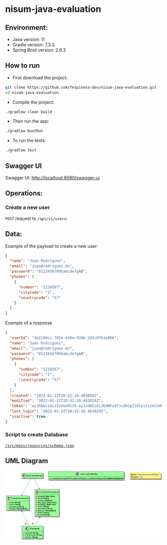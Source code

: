 # nisum-java-evaluation

## Environment:
- Java version: 11
- Gradle version: 7.3.3
- Spring Boot version: 2.6.3

## How to run
- First download the project:

```bash
git clone https://github.com/fespinosa-dev/nisum-java-evaluation.git
cd nisum-java-evaluation
```
- Compile the project:

```bash
./gradlew clean build
```
- Then run the app:
```bash
./gradlew bootRun
```
- To run the tests:
```bash
./gradlew test
```
## Swagger UI

Swagger UI: [http://localhost:8080/swagger-ui](http://localhost:8080/swagger-ui/index.html)

## Operations:

### Create a new user

`POST` request to `/api/v1/users`:

## Data:

Example of the payload to create a new user:
```json
{
  "name": "Juan Rodriguez",
  "email": "juan@rodriguez.do",
  "password": "0123456789$abcdefgAB",
  "phones": [
    {
      "number": "1234567",
      "citycode": "1",
      "countrycode": "57"
    }
  ]
}
```
Example of a response

```json
{
  "userId": "4e2198cc-7854-4d6e-926b-2d3c07b1e966",
  "name": "Juan Rodriguez",
  "email": "juan@rodriguez.do",
  "password": "0123456789$abcdefgAB",
  "phones": [
    {
      "number": "1234567",
      "citycode": "1",
      "countrycode": "57"
    }
  ],
  "created": "2022-01-22T20:42:10.483026Z",
  "modified": "2022-01-22T20:42:10.483026Z",
  "token": "eyJhbGciOiJIUzUxMiJ9.eyJzdWIiOiJKdWFuIFJvZHJpZ3VleiIsImlhdCI6MTY0Mjg4NDEzMCwiZXhwIjoxNjQyOTcwNTMwfQ.ELZHmPcdnt...",
  "last_login": "2022-01-22T20:42:10.483026Z",
  "isactive": true
}
```

### Script to create Database

[`/src/main/resources/schema.json`](src/main/resources/schema.sql)

## UML Diagram

![Uml Diagram](diagram/diagram.png)
